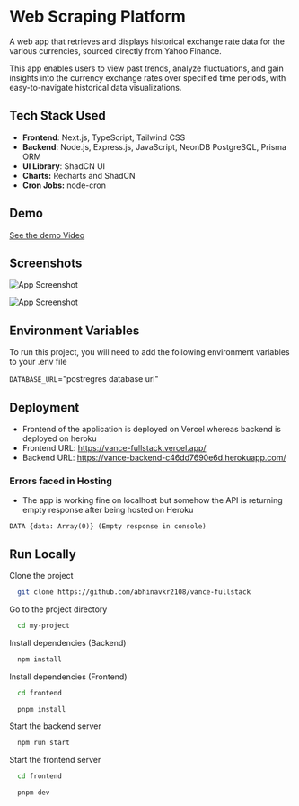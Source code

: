 
# Web Scraping Platform

A web app that retrieves and displays historical exchange rate data for the various currencies, sourced directly from Yahoo Finance. 

This app enables users to view past trends, analyze fluctuations, and gain insights into the currency exchange rates over specified time periods, with easy-to-navigate historical data visualizations.


## Tech Stack Used


- **Frontend**:  Next.js, TypeScript, Tailwind CSS
- **Backend**:  Node.js, Express.js, JavaScript, NeonDB PostgreSQL, Prisma ORM
- **UI Library**:  ShadCN UI
- **Charts:** Recharts and ShadCN
- **Cron Jobs:** node-cron


## Demo
 [See the demo Video](https://firebasestorage.googleapis.com/v0/b/docwrite-38576.appspot.com/o/vance_full_stack_project.mp4?alt=media&token=1dcc5fbc-9f23-4460-9e1d-4a761175b309)

## Screenshots

![App Screenshot](https://firebasestorage.googleapis.com/v0/b/docwrite-38576.appspot.com/o/vance2.png?alt=media&token=896c5959-e53d-4ed8-a312-ca06fcb94c0a)

![App Screenshot](https://firebasestorage.googleapis.com/v0/b/docwrite-38576.appspot.com/o/vance1.png?alt=media&token=7b2cf4b9-f030-41b2-bc53-d1a75a6e66ea)


## Environment Variables

To run this project, you will need to add the following environment variables to your .env file

`DATABASE_URL`="postregres database url"


## Deployment

- Frontend of the application is deployed on Vercel whereas backend is deployed on heroku
- Frontend URL: https://vance-fullstack.vercel.app/
- Backend URL:  https://vance-backend-c46dd7690e6d.herokuapp.com/

### Errors faced in Hosting
- The app is working fine on localhost but somehow the API is returning empty response after being hosted on Heroku

```
DATA {data: Array(0)} (Empty response in console)
```
## Run Locally

Clone the project

```bash
  git clone https://github.com/abhinavkr2108/vance-fullstack
```

Go to the project directory

```bash
  cd my-project
```

Install dependencies (Backend)

```bash
  npm install
```
Install dependencies (Frontend)

```bash
  cd frontend
```

```bash
  pnpm install
```

Start the backend server

```bash
  npm run start
```
Start the frontend server
```bash
  cd frontend
```

```bash
  pnpm dev
```

